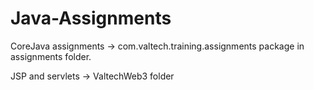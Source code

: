 # Java-Assignments

CoreJava assignments -> com.valtech.training.assignments package in assignments folder.


JSP and servlets -> ValtechWeb3 folder
